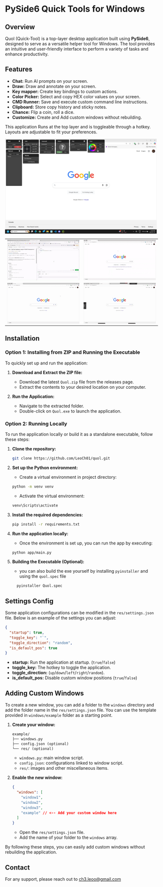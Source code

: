 # PySide6 Quick Tools for Windows

## Overview

Quol (Quick-Tool) is a top-layer desktop application built using **PySide6**, designed to serve as a versatile helper tool for Windows. The tool provides an intuitive and user-friendly interface to perform a variety of tasks and enhance productivity.

## Features

- **Chat:** Run AI prompts on your screen.
- **Draw:** Draw and annotate on your screen.
- **Key mapper:** Create key bindings to custom actions.
- **Color Picker:** Select and copy HEX color values on your screen.
- **CMD Runner:** Save and execute custom command line instructions.
- **Clipboard:** Store copy history and sticky notes.
- **Chance:** Flip a coin, roll a dice.
- **Customize:** Create and Add custom windows without rebuilding.

This application Runs at the top layer and is toggleable through a hotkey. Layouts are adjustable to fit your preferences.

<img src="demo/snip.png" width="500">
<table>
  <tr>
    <td><img src="demo/quol-chat.gif" width="250"></td>
    <td><img src="demo/wh-draw.gif" width="250"></td>
  </tr>
  <tr>
    <td><img src="demo/wh-color.gif" width="250"></td>
    <td><img src="demo/wh-cmd.gif" width="250"></td>
  </tr>
</table>

## Installation

### Option 1: Installing from ZIP and Running the Executable

To quickly set up and run the application:

1. **Download and Extract the ZIP file:**

   - Download the latest `Quol.zip` file from the releases page.
   - Extract the contents to your desired location on your computer.

2. **Run the Application:**
   - Navigate to the extracted folder.
   - Double-click on `Quol.exe` to launch the application.

### Option 2: Running Locally

To run the application locally or build it as a standalone executable, follow these steps:

1. **Clone the repository:**

   ```bash
   git clone https://github.com/LeoCh01/quol.git
   ```

2. **Set up the Python environment:**

   - Create a virtual environment in project directory:

   ```bash
   python -m venv venv
   ```

   - Activate the virtual environment:

   ```bash
   venv\Scripts\activate
   ```

3. **Install the required dependencies:**

   ```bash
   pip install -r requirements.txt
   ```

4. **Run the application locally:**

   - Once the environment is set up, you can run the app by executing:

   ```bash
   python app/main.py
   ```

5. **Building the Executable (Optional):**

   - you can also build the exe yourself by installing `pyinstaller` and using the `quol.spec` file

   ```bash
     pyinstaller Quol.spec
   ```

## Settings Config

Some application configurations can be modified in the `res/settings.json` file. Below is an example of the settings you can adjust:

```json
{
  "startup": true,
  "toggle_key": "`",
  "toggle_direction": "random",
  "is_default_pos": true
}
```

- **startup:** Run the application at startup. (`true`/`false`)
- **toggle_key:** The hotkey to toggle the application.
- **toggle_direction:** (`up`/`down`/`left`/`right`/`random`).
- **is_default_pos:** Disable custom window positions (`true`/`false`)

## Adding Custom Windows

To create a new window, you can add a folder to the `windows` directory and add the folder name in the `res/settings.json` file. You can use the template provided in `windows/example` folder as a starting point.

1. **Create your window:**

   ```
   example/
   ├── windows.py
   ├── config.json (optional)
   └── res/ (optional)
   ```

   - `windows.py`: main window script.
   - `config.json`: configurations linked to window script.
   - `res/`: images and other miscellaneous items.

2. **Enable the new window:**

   ```json
   {
     "windows": [
       "window1",
       "window2",
       "window3",
       "example" // <-- Add your custom window here
     ]
   }
   ```

   - Open the `res/settings.json` file.
   - Add the name of your folder to the `windows` array.

By following these steps, you can easily add custom windows without rebuilding the application.

## Contact

For any support, please reach out to ch3.leoo@gmail.com
